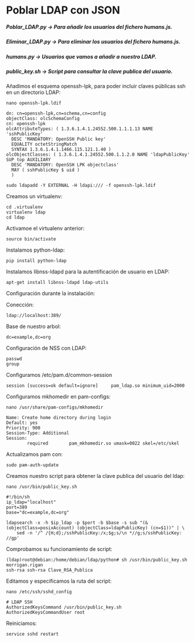 # Poblar LDAP con JSON

##### Poblar_LDAP.py -> Para añadir los usuarios del fichero humans.js.
##### Eliminar_LDAP.py -> Para eliminar los usuarios del fichero humans.js.
##### humans.py -> Usuarios que vamos a añadir a nuestro LDAP.
##### public_key.sh -> Script para consultar la clave publica del usuario.

Añadimos el esquema openssh-lpk, para poder incluir claves públicas ssh en un directorio LDAP:
```
nano openssh-lpk.ldif
```

```
dn: cn=openssh-lpk,cn=schema,cn=config
objectClass: olcSchemaConfig
cn: openssh-lpk
olcAttributeTypes: ( 1.3.6.1.4.1.24552.500.1.1.1.13 NAME 'sshPublicKey'
  DESC 'MANDATORY: OpenSSH Public key'
  EQUALITY octetStringMatch
  SYNTAX 1.3.6.1.4.1.1466.115.121.1.40 )
olcObjectClasses: ( 1.3.6.1.4.1.24552.500.1.1.2.0 NAME 'ldapPublicKey' SUP top AUXILIARY
  DESC 'MANDATORY: OpenSSH LPK objectclass'
  MAY ( sshPublicKey $ uid )
  )
```

```
sudo ldapadd -Y EXTERNAL -H ldapi:/// -f openssh-lpk.ldif
```

Creamos un virtualenv:
```
cd .virtualenv
virtualenv ldap
cd ldap
```

Activamoe el virtualenv anterior:
```
source bin/activate
```

Instalamos python-ldap:
```
pip install python-ldap
```

Instalamos libnss-ldapd para la autentificación de usuario en LDAP:
```
apt-get install libnss-ldapd ldap-utils
```

Configuración durante la instalación:

Conección:
```
ldap://localhost:389/
```

Base de nuestro arbol:
```
dc=example,dc=org
```
Configuración de NSS con LDAP:
```
passwd
group
```

Configuramos /etc/pam.d/common-session
```
session [success=ok default=ignore]     pam_ldap.so minimum_uid=2000
```

Configuramos mkhomedir en pam-configs:
```
nano /usr/share/pam-configs/mkhomedir
```

```
Name: Create home directory during login
Default: yes
Priority: 900
Session-Type: Additional
Session:
        required        pam_mkhomedir.so umask=0022 skel=/etc/skel
```

Actualizamos pam con:
```
sudo pam-auth-update
```

Creamos nuestro script para obtener la clave publica del usuario del ldap:
```
nano /usr/bin/public_key.sh
```

```
#!/bin/sh
ip_ldap="localhost"
port=389
base="dc=example,dc=org"

ldapsearch -x -h $ip_ldap -p $port -b $base -s sub "(&(objectClass=posixAccount) (objectClass=ldapPublicKey) (cn=$1))" | \
	sed -n '/^ /{H;d};/sshPublicKey:/x;$g;s/\n *//g;s/sshPublicKey: //gp'
```

Comprobamos su funcionamiento de script:
```
(ldap)root@debian:/home/debian/ldap/python# sh /usr/bin/public_key.sh morrigan.rigan
ssh-rsa ssh-rsa Clave_RSA_Publica
```

Editamos y especificamos la ruta del script:
```
nano /etc/ssh/sshd_config
```

```
# LDAP SSH
AuthorizedKeysCommand /usr/bin/public_key.sh
AuthorizedKeysCommandUser root
```

Reiniciamos:
```
service sshd restart
```